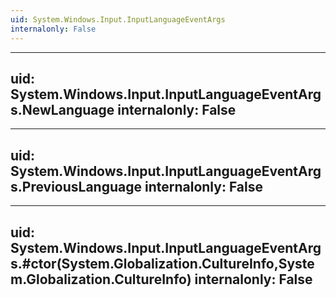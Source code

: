 ```yaml
---
uid: System.Windows.Input.InputLanguageEventArgs
internalonly: False
---
```


---
uid: System.Windows.Input.InputLanguageEventArgs.NewLanguage
internalonly: False
---

---
uid: System.Windows.Input.InputLanguageEventArgs.PreviousLanguage
internalonly: False
---

---
uid: System.Windows.Input.InputLanguageEventArgs.#ctor(System.Globalization.CultureInfo,System.Globalization.CultureInfo)
internalonly: False
---
